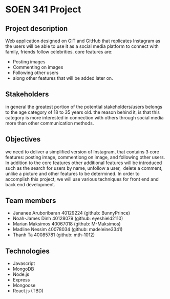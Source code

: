 # SOEN 341 Project
## Project description
Web application designed on GIT and GitHub that replicates Instagram as the users will be able to use it as a social media platform to connect with family, friends follow celebrities. core features are:
- Posting images
- Commenting on images
- Following other users
- along other features that will be added later on.

## Stakeholders
in general the greatest portion of the potential stakeholders/users belongs to the age category of 18 to 35 years old. the reason behind it, is that this category is more interested in connection with others through social media more than other communication methods.

## Objectives
we need to deliver a simplified version of Instagram, that contains 3 core features: posting image, commentiong on image, and following other users. In addition to the core features other additional features will be introduced such as the search for users by name, unfollow a user,  delete a comment, unlike a picture and other features to be determined. In order to accomplish this project, we will use various techniques for front end and back end development.

## Team members
- Jananee Aruboribaran 40129224 (github:  BunnyPrince)
- Noah-James Dinh 40128079 (github: eyeshield2110)
- Marian Maksimos 40067018 (github: M-Maksimos)
- Madline Nessim 40078034 (github: madeleine3341)
- Thanh Ta 40085781 (github: mth-1012)

## Technologies
- Javascript
- MongoDB
- Node.js
- Express
- Mongoose
- React.js (TBD)

